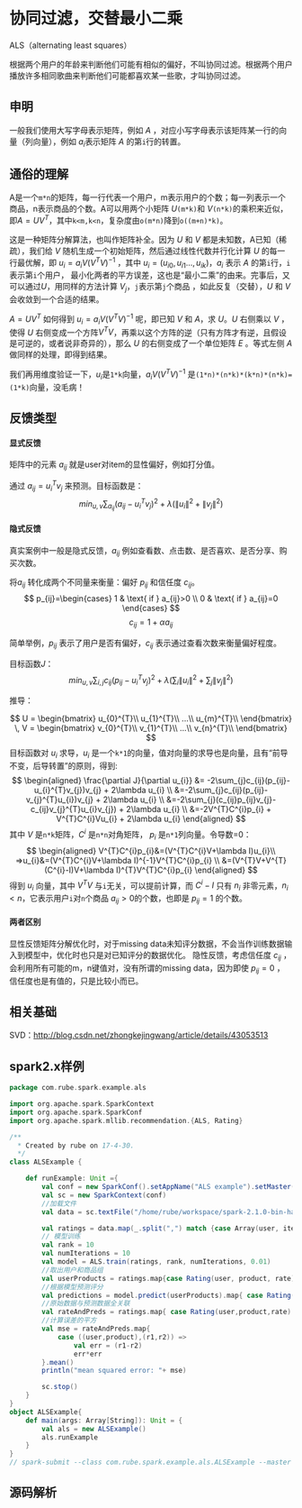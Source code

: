 # 协同过滤，交替最小二乘

  ALS（alternating least squares）

  根据两个用户的年龄来判断他们可能有相似的偏好，不叫协同过滤。根据两个用户播放许多相同歌曲来判断他们可能都喜欢某一些歌，才叫协同过滤。

## 申明

  一般我们使用大写字母表示矩阵，例如 $A$ ，对应小写字母表示该矩阵某一行的向量（列向量），例如 $a_{i}$表示矩阵 $A$ 的第`i`行的转置。

## 通俗的理解

  A是一个`m*n`的矩阵，每一行代表一个用户，m表示用户的个数；每一列表示一个商品，n表示商品的个数。A可以用两个小矩阵 $U$`(m*k)`和 $V$`(n*k)`的乘积来近似，即$A=U{V}^{T}$，其中`k<m,k<n`，复杂度由`o(m*n)`降到`o((m+n)*k)`。

  这是一种矩阵分解算法，也叫作矩阵补全。因为 $U$ 和 $V$ 都是未知数，A已知（稀疏），我们给 $V$ 随机生成一个初始矩阵，然后通过线性代数并行化计算 $U$ 的每一行最优解，即 $u_{i}=a_{i}V(V^{T}V)^{-1}$ ，其中 $u_{i} = (u_{i0},u_{i1}...,u_{ik}$)，$a_{i}$ 表示 $A$ 的第`i`行，`i`表示第`i`个用户， 最小化两者的平方误差，这也是“最小二乘”的由来。完事后，又可以通过$U$，用同样的方法计算 $V_{j}$，`j`表示第`j`个商品 ，如此反复（交替），$U$ 和 $V$ 会收敛到一个合适的结果。

  $A=U{V}^{T}$ 如何得到 $u_{i}=a_{i}V(V^{T}V)^{-1}$ 呢，即已知 $V$ 和 $A$，求 $U$。$U$ 右侧乘以 $V$ ，使得 $U$ 右侧变成一个方阵$V^{T}V$，再乘以这个方阵的逆（只有方阵才有逆，且假设是可逆的，或者说非奇异的），那么 $U$ 的右侧变成了一个单位矩阵 $E$ 。等式左侧 $A$做同样的处理，即得到结果。

  我们再用维度验证一下，$u_{i}$是`1*k`向量，$a_{i}V(V^{T}V)^{-1}$ 是`(1*n)*(n*k)*(k*n)*(n*k)=(1*k)`向量，没毛病！

## 反馈类型

#### 显式反馈

  矩阵中的元素 $a_{ij}$ 就是user对item的显性偏好，例如打分值。

  通过 $a_{ij}=u_{i}^{T}v_{j}$ 来预测。目标函数是：
  $$
    min_{u,v}\sum_{a_{ij}}(a_{ij}-u_{i}^{T}v_{j})^2 + \lambda (\left \| u_{i} \right \|^2+\left \| v_{j} \right \|^2)
  $$

#### 隐式反馈

  真实案例中一般是隐式反馈，$a_{ij}$ 例如查看数、点击数、是否喜欢、是否分享、购买次数。

  将$a_{ij}$ 转化成两个不同量来衡量：偏好 $p_{ij}$ 和信任度 $c_{ij}$。
  $$
  p_{ij}=\begin{cases}
  1 & \text{ if } a_{ij}>0 \\
  0 & \text{ if } a_{ij}=0
  \end{cases}
  $$
  $$
  c_{ij} = 1 + \alpha a_{ij}
  $$

  简单举例，$p_{ij}$ 表示了用户是否有偏好，$c_{ij}$ 表示通过查看次数来衡量偏好程度。

  目标函数$J$：
  $$
  min_{u,v}\sum_{i,j}c_{ij}(p_{ij}-u_{i}^{T}v_{j})^2 + \lambda (\sum_{i}\left \| u_{i} \right \|^2+\sum_{j}\left \| v_{j} \right \|^2)
  $$

  推导：

  $$
  U = \begin{bmatrix}
  u_{0}^{T}\\
  u_{1}^{T}\\
  ...\\
  u_{m}^{T}\\
  \end{bmatrix}
  \,
  V = \begin{bmatrix}
  v_{0}^{T}\\
  v_{1}^{T}\\
  ...\\
  v_{n}^{T}\\
  \end{bmatrix}
  $$
  目标函数对 $u_{i}$ 求导，$u_{i}$ 是一个`k*1`的向量，值对向量的求导也是向量，且有“前导不变，后导转置”的原则，得到:
  $$
  \begin{aligned}
  \frac{\partial J}{\partial u_{i}} &= -2\sum_{j}c_{ij}(p_{ij}-u_{i}^{T}v_{j})v_{j} + 2\lambda u_{i} \\
  &=-2\sum_{j}c_{ij}(p_{ij}-v_{j}^{T}u_{i})v_{j} + 2\lambda u_{i} \\
  &=-2\sum_{j}(c_{ij}p_{ij}v_{j}-c_{ij}v_{j}^{T}u_{i}v_{j}) + 2\lambda u_{i} \\
  &=-2V^{T}C^{i}p_{i} + V^{T}C^{i}Vu_{i} + 2\lambda u_{i}
  \end{aligned}
  $$
  其中 $V$ 是`n*k`矩阵，$C^{i}$ 是`n*n`对角矩阵， $p_{i}$ 是`n*1`列向量。令导数=0：
  $$
  \begin{aligned}
  V^{T}C^{i}p_{i}&=(V^{T}C^{i}V+\lambda I)u_{i}\\
  =>u_{i}&=(V^{T}C^{i}V+\lambda I)^{-1}V^{T}C^{i}p_{i} \\
  &=(V^{T}V+V^{T}(C^{i}-I)V+\lambda I)^{T}V^{T}C^{i}p_{i}
  \end{aligned}
  $$
  得到 $u_{i}$ 向量，其中 $V^{T}V$ 与`i`无关，可以提前计算，而 $C^{i}-I$ 只有 $n_{i}$ 非零元素，$n_{i} < n$，它表示用户`i`对`n`个商品 $a_{ij}>0$的个数，也即是 $p_{ij}=1$ 的个数。

#### 两者区别

  显性反馈矩阵分解优化时，对于missing data未知评分数据，不会当作训练数据输入到模型中，优化时也只是对已知评分的数据优化。
  隐性反馈，考虑信任度 $c_{ij}$ ，会利用所有可能的m，n键值对，没有所谓的missing data，因为即使 $p_{ij}=0$ ， 信任度也是有值的，只是比较小而已。

## 相关基础

  SVD：http://blog.csdn.net/zhongkejingwang/article/details/43053513

## spark2.x样例

```scala
package com.rube.spark.example.als

import org.apache.spark.SparkContext
import org.apache.spark.SparkConf
import org.apache.spark.mllib.recommendation.{ALS, Rating}

/**
  * Created by rube on 17-4-30.
  */
class ALSExample {

	def runExample: Unit ={
		val conf = new SparkConf().setAppName("ALS example").setMaster("local")
		val sc = new SparkContext(conf)
		//加载文件
		val data = sc.textFile("/home/rube/workspace/spark-2.1.0-bin-hadoop2.7/data/mllib/als/test.data")

		val ratings = data.map(_.split(",") match {case Array(user, item, rate) => Rating(user.toInt, item.toInt, rate.toDouble) })
		// 模型训练
		val rank = 10
		val numIterations = 10
		val model = ALS.train(ratings, rank, numIterations, 0.01)
		//取出用户和商品组
		val userProducts = ratings.map{case Rating(user, product, rate) => (user, product)}
		//根据模型预测评分
		val predictions = model.predict(userProducts).map{ case Rating(user,product,rate) => ((user,product), rate)}
		//原始数据与预测数据全关联
		val rateAndPreds = ratings.map{ case Rating(user,product,rate) => ((user,product), rate)}.join(predictions)
		//计算误差的平方
		val mse = rateAndPreds.map{
			case ((user,product),(r1,r2)) =>
				val err = (r1-r2)
				err*err
		}.mean()
		println("mean squared error: "+ mse)

		sc.stop()
	}
}
object ALSExample{
	def main(args: Array[String]): Unit = {
		val als = new ALSExample()
		als.runExample
	}
}
// spark-submit --class com.rube.spark.example.als.ALSExample --master local --deploy-mode client spark2example.jar
```

## 源码解析

